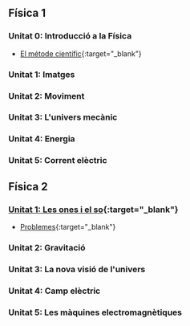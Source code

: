 ## Física 1

### Unitat 0: Introducció a la Física

* [El métode científic](00_intro_fisica/metode_cientific.md){:target="_blank"}

### Unitat 1: Imatges
### Unitat 2: Moviment
### Unitat 3: L'univers mecànic
### Unitat 4: Energia
### Unitat 5: Corrent elèctric

## Física 2

### [Unitat 1: Les ones i el so](06_ones/ones.md){:target="_blank"}
* [Problemes](06_ones/problemes_ones.md){:target="_blank"}
### Unitat 2: Gravitació
### Unitat 3: La nova visió de l'univers
### Unitat 4: Camp elèctric
### Unitat 5: Les màquines electromagnètiques
